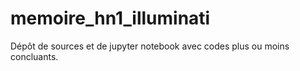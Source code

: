 # memoire_hn1_illuminati
Dépôt de sources et de jupyter notebook avec codes plus ou moins concluants.
